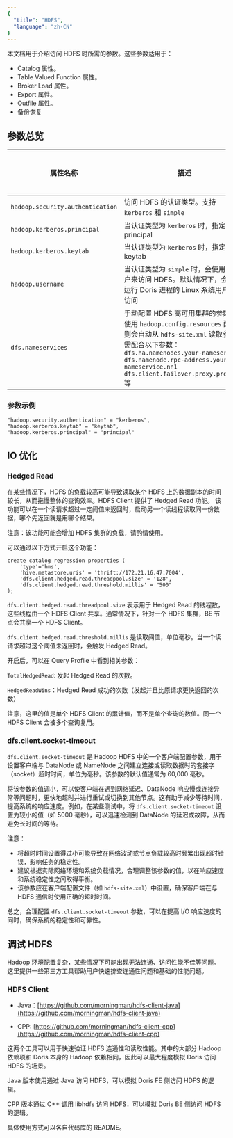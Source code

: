 ```yaml
---
{
  "title": "HDFS",
  "language": "zh-CN"
}
---
```


本文档用于介绍访问 HDFS 时所需的参数。这些参数适用于：
- Catalog 属性。
- Table Valued Function 属性。
- Broker Load 属性。
- Export 属性。
- Outfile 属性。
- 备份恢复

## 参数总览

| 属性名称                                     | 描述                                                                                                                                                                                                                                        | 默认值      | 是否必须 |
|------------------------------------------|-------------------------------------------------------------------------------------------------------------------------------------------------------------------------------------------------------------------------------------------|----------|------|
| `hadoop.security.authentication`        | 访问 HDFS 的认证类型。支持 `kerberos` 和 `simple`                                                                                                                                                                                                      | `simple` | 否    |
| `hadoop.kerberos.principal` | 当认证类型为 `kerberos` 时，指定 principal                                                                                                                                                                                                          | -        | 否    |
| `hadoop.kerberos.keytab`    | 当认证类型为 `kerberos` 时，指定 keytab                                                                                                                                                                                                             | -        | 否    |
| `hadoop.username`         | 当认证类型为 `simple` 时，会使用此用户来访问 HDFS。默认情况下，会使用运行 Doris 进程的 Linux 系统用户进行访问             | -        | -    |
| `dfs.nameservices`                       | 手动配置 HDFS 高可用集群的参数。若使用 `hadoop.config.resources` 配置，则会自动从 `hdfs-site.xml` 读取参数。需配合以下参数：<br>`dfs.ha.namenodes.your-nameservice`<br>`dfs.namenode.rpc-address.your-nameservice.nn1`<br>`dfs.client.failover.proxy.provider` 等                 | -        | -    |

### 参数示例

```
"hadoop.security.authentication" = "kerberos",
"hadoop.kerberos.keytab" = "keytab",   
"hadoop.kerberos.principal" = "principal"
```

## IO 优化

### Hedged Read

在某些情况下，HDFS 的负载较高可能导致读取某个 HDFS 上的数据副本的时间较长，从而拖慢整体的查询效率。HDFS Client 提供了 Hedged Read 功能。
该功能可以在一个读请求超过一定阈值未返回时，启动另一个读线程读取同一份数据，哪个先返回就是用哪个结果。

注意：该功能可能会增加 HDFS 集群的负载，请酌情使用。

可以通过以下方式开启这个功能：

```
create catalog regression properties (
    'type'='hms',
    'hive.metastore.uris' = 'thrift://172.21.16.47:7004',
    'dfs.client.hedged.read.threadpool.size' = '128',
    'dfs.client.hedged.read.threshold.millis' = "500"
);
```

`dfs.client.hedged.read.threadpool.size` 表示用于 Hedged Read 的线程数，这些线程由一个 HDFS Client 共享。通常情况下，针对一个 HDFS 集群，BE 节点会共享一个 HDFS Client。

`dfs.client.hedged.read.threshold.millis` 是读取阈值，单位毫秒。当一个读请求超过这个阈值未返回时，会触发 Hedged Read。

开启后，可以在 Query Profile 中看到相关参数：

`TotalHedgedRead`: 发起 Hedged Read 的次数。

`HedgedReadWins`：Hedged Read 成功的次数（发起并且比原请求更快返回的次数）

注意，这里的值是单个 HDFS Client 的累计值，而不是单个查询的数值。同一个 HDFS Client 会被多个查询复用。

### dfs.client.socket-timeout

`dfs.client.socket-timeout` 是 Hadoop HDFS 中的一个客户端配置参数，用于设置客户端与 DataNode 或 NameNode 之间建立连接或读取数据时的套接字（socket）超时时间，单位为毫秒。该参数的默认值通常为 60,000 毫秒。

将该参数的值调小，可以使客户端在遇到网络延迟、DataNode 响应慢或连接异常等问题时，更快地超时并进行重试或切换到其他节点。这有助于减少等待时间，提高系统的响应速度。例如，在某些测试中，将 `dfs.client.socket-timeout` 设置为较小的值（如 5000 毫秒），可以迅速检测到 DataNode 的延迟或故障，从而避免长时间的等待。

注意：

- 将超时时间设置得过小可能导致在网络波动或节点负载较高时频繁出现超时错误，影响任务的稳定性。
- 建议根据实际网络环境和系统负载情况，合理调整该参数的值，以在响应速度和系统稳定性之间取得平衡。
- 该参数应在客户端配置文件（如 `hdfs-site.xml`）中设置，确保客户端在与 HDFS 通信时使用正确的超时时间。

总之，合理配置 `dfs.client.socket-timeout` 参数，可以在提高 I/O 响应速度的同时，确保系统的稳定性和可靠性。

## 调试 HDFS

Hadoop 环境配置复杂，某些情况下可能出现无法连通、访问性能不佳等问题。这里提供一些第三方工具帮助用户快速排查连通性问题和基础的性能问题。

### HDFS Client

- Java：[https://github.com/morningman/hdfs-client-java](https://github.com/morningman/hdfs-client-java)

- CPP: [https://github.com/morningman/hdfs-client-cpp](https://github.com/morningman/hdfs-client-cpp)

这两个工具可以用于快速验证 HDFS 连通性和读取性能。其中的大部分 Hadoop 依赖项和 Doris 本身的 Hadoop 依赖相同，因此可以最大程度模拟 Doris 访问 HDFS 的场景。

Java 版本使用通过 Java 访问 HDFS，可以模拟 Doris FE 侧访问 HDFS 的逻辑。

CPP 版本通过 C++ 调用 libhdfs 访问 HDFS，可以模拟 Doris BE 侧访问 HDFS 的逻辑。

具体使用方式可以各自代码库的 README。